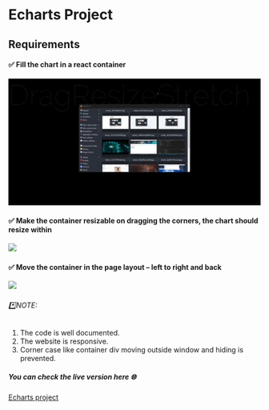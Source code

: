 # Echarts Project

## Requirements

#### ✅ Fill the chart in a react container
![](https://github.com/GeoMukkath/echarts-project/blob/main/src/assets/conatiner_fill.gif)

#### ✅ Make the container resizable on dragging the corners, the chart should resize within
![](https://github.com/GeoMukkath/echarts-project/blob/main/src/assets/resize.gif)

#### ✅ Move the container in the page layout – left to right and back
![](https://github.com/GeoMukkath/echarts-project/blob/main/src/assets/drag.gif)

###### *️⃣NOTE:
1. The code is well documented.
2. The website is responsive.
3. Corner case like container div moving outside window and hiding is prevented. 

##### You can check the live version here 🌐
<a href="https://echarts-noesys.netlify.app/" target="_blank">Echarts project</a>
